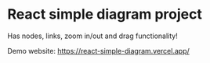# React simple diagram project

Has nodes, links, zoom in/out and drag functionality!

Demo website: https://react-simple-diagram.vercel.app/
